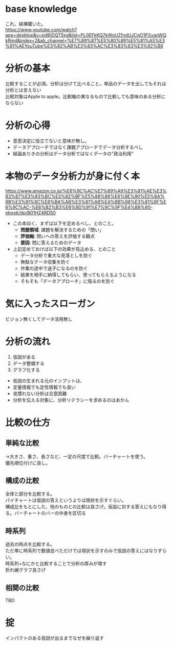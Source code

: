 # base knowledge
これ、結構響いた。  
https://www.youtube.com/watch?app=desktop&v=sid6jDQT5sg&list=PL0EFkKQ7kWoUZfndUJCqO1P2ugoWQkRmd&index=2&ab_channel=%E7%89%87%E5%80%89%E5%81%A5%E3%81%AEYouTube%E3%82%AB%E3%83%AC%E3%83%83%E3%82%B8

# 分析の基本
比較することが必須。分析は分けて比べること。単品のデータを出してもそれは分析とは言えない  
比較対象はApple to apple。比較軸の異なるもので比較しても意味のある分析にならない  

# 分析の心得
- 意思決定に役立てないと意味が無し。
- データアプローチではなく課題アプローチでデータ分析するべし
- 結論ありきの分析はデータ分析ではなくデータの"政治利用"

# 本物のデータ分析力が身に付く本
https://www.amazon.co.jp/%E6%9C%AC%E7%89%A9%E3%81%AE%E3%83%87%E3%83%BC%E3%82%BF%E5%88%86%E6%9E%90%E5%8A%9B%E3%81%8C%E8%BA%AB%E3%81%AB%E4%BB%98%E3%81%8F%E6%9C%AC-%E6%B2%B3%E6%9D%91%E7%9C%9F%E4%B8%80-ebook/dp/B01HZ4RDS0

- この本曰く、まずは以下を定めるべし、とのこと。
    - **問題領域**: 課題を解決するための「問い」
    - **評価軸**: 問いへの答えを評価する観点
    - **要因**: 問に答えるためのデータ
- 上記定めておけば以下の効果が見込める、とのこと
    - データ分析で重大な見落としを防ぐ
    - 無駄なデータ収集を防ぐ
    - 作業の途中で迷子になるのを防ぐ
    - 結果を相手に納得してもらい、使ってもらえるようになる
    - そもそも「データアプローチ」に陥るのを防ぐ

# 気に入ったスローガン
ビジョン無くしてデータ活用無し

# 分析の流れ
1. 仮説がある
2. データ整備する
3. グラフ化する

- 仮説の生まれる元のインプットは、
- 定量情報でも定性情報でも良い
- 見慣れない分析は合意困難
- 分析を伝える対象に、分析リテラシーを求めるのはあかん

# 比較の仕方

## 単純な比較
→大きさ、重さ、長さなど、一定の尺度で比較。バーチャートを使う。  
優先順位付けに良し。  

## 構成の比較
全体と部分を比較する。  
パイチャートは仮説の答えというよりは現状を示すぐらい。  
構成比をもとにした、他のものとの比較は良さげ。仮設に対する答えにもなり得る。バーチャートのバーの中身を区切る

## 時系列
過去の時点を比較する。  
ただ単に時系列で数値並べただけでは現状を示すのみで仮説の答えにはなりずらい。  
時系列+なにかと比較することで分析の厚みが増す  
折れ線グラフ良さげ  

## 相関の比較
TBD

# 掟
インパクトのある仮説が出るまでなぜを繰り返す